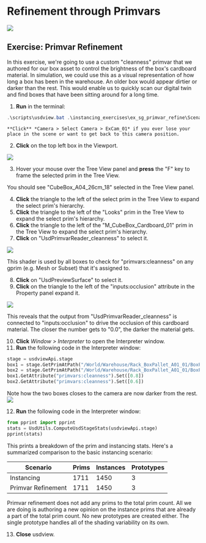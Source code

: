 # Refinement through Primvars

![](../../images/asset-modularity-instancing/slides/Slide42.jpg)

## Exercise: Primvar Refinement

In this exercise, we're going to use a custom "cleanness" primvar that we authored for our box asset to control the brightness of the box's cardboard material. In simulation, we could use this as a visual representation of how long a box has been in the warehouse. An older box would appear dirtier or darker than the rest. This would enable us to quickly scan our digital twin and find boxes that have been sitting around for a long time.

1. **Run** in the terminal:
```powershell
.\scripts\usdview.bat .\instancing_exercises\ex_sg_primvar_refine\Scenario.usd --camera ExCam_01
```

```{tip}
**Click** *Camera > Select Camera > ExCam_01* if you ever lose your place in the scene or want to get back to this camera position.
```

2. **Click** on the top left box in the Viewport.

![](../../images/asset-modularity-instancing//top-left-box-closeup.png)

3. Hover your mouse over the Tree View panel and **press** the "F" key to frame the selected prim in the Tree View.

You should see "CubeBox_A04_26cm_18" selected in the Tree View panel.

4. **Click** the triangle to the left of the select prim in the Tree View to expand the select prim's hierarchy.
5. **Click** the triangle to the left of the "Looks" prim in the Tree View to expand the select prim's hierarchy.
6. **Click** the triangle to the left of the "M_CubeBox_Cardboard_01" prim in the Tree View to expand the select prim's hierarchy.
7. **Click** on "UsdPrimvarReader_cleanness" to select it.

![](../../images/asset-modularity-instancing//primvar-reader.png)

This shader is used by all boxes to check for "primvars:cleanness" on any gprim (e.g. Mesh or Subset) that it's assigned to.

8. **Click** on "UsdPreviewSurface" to select it.
9. **Click** on the triangle to the left of the "inputs:occlusion" attribute in the Property panel expand it.

![](../../images/asset-modularity-instancing//occlusion.png)

This reveals that the output from "UsdPrimvarReader_cleanness" is connected to "inputs:occlusion" to drive the occlusion of this cardboard material. The closer the number gets to "0.0", the darker the material gets.

10. **Click** *Window > Interpreter* to open the Interpreter window.
11. **Run** the following code in the Interpreter window:
```python
stage = usdviewApi.stage
box1 = stage.GetPrimAtPath("/World/Warehouse/Rack_BoxPallet_A01_01/BoxPallet_A01_03/CubeBox_A04_26cm_18")
box2 = stage.GetPrimAtPath("/World/Warehouse/Rack_BoxPallet_A01_01/BoxPallet_A01_03/CubeBox_A04_26cm_17")
box1.GetAttribute("primvars:cleanness").Set([0.8])
box2.GetAttribute("primvars:cleanness").Set([0.6])
```

Note how the two boxes closes to the camera are now darker from the rest.
![](../../images/asset-modularity-instancing//cleanness-set.png)

12. **Run** the following code in the Interpreter window:
```python
from pprint import pprint
stats = UsdUtils.ComputeUsdStageStats(usdviewApi.stage)
pprint(stats)
```

This prints a breakdown of the prim and instancing stats. Here's a summarized comparison to the basic instancing scenario:

Scenario | Prims | Instances | Prototypes 
---|---|---|---
Instancing | 1711 | 1450 | 3
Primvar Refinement | 1711 | 1450 | 3

Primvar refinement does not add any prims to the total prim count. All we are doing is authoring a new opinion on the instance prims that are already a part of the total prim count. No new prototypes are created either. The single prototype handles all of the shading variability on its own.

13. **Close** usdview.